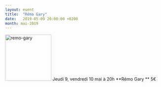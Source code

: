```yaml
---
layout: event
title:  "Rémo Gary"
date:   2019-05-09 20:00:00 +0200
month: mai-2019
---
```

<img class="alignleft size-thumbnail wp-image-1643" src="https://agendarts.files.wordpress.com/2017/01/remo-gary1.jpg?w=150" alt="remo-gary" width="150" height="150" />  
Jeudi 9, vendredi 10 mai à 20h  
**Rémo Gary  
** 5€